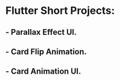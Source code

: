 # Flutter Short Projects: 

## - Parallax Effect UI. 
## - Card Flip Animation.  
## - Card Animation UI.

 
 
 
